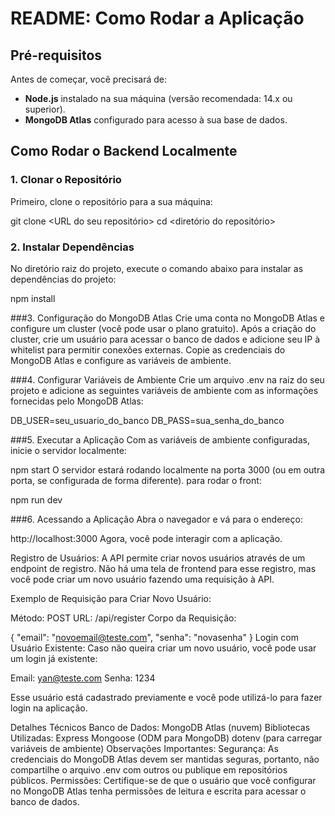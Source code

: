 # **README: Como Rodar a Aplicação**

## **Pré-requisitos**

Antes de começar, você precisará de:

- **Node.js** instalado na sua máquina (versão recomendada: 14.x ou superior).
- **MongoDB Atlas** configurado para acesso à sua base de dados.

## **Como Rodar o Backend Localmente**

### **1. Clonar o Repositório**

Primeiro, clone o repositório para a sua máquina:

git clone <URL do seu repositório>
cd <diretório do repositório>

### 2. Instalar Dependências
No diretório raiz do projeto, execute o comando abaixo para instalar as dependências do projeto:

npm install

###3. Configuração do MongoDB Atlas
Crie uma conta no MongoDB Atlas e configure um cluster (você pode usar o plano gratuito).
Após a criação do cluster, crie um usuário para acessar o banco de dados e adicione seu IP à whitelist para permitir conexões externas.
Copie as credenciais do MongoDB Atlas e configure as variáveis de ambiente.

###4. Configurar Variáveis de Ambiente
Crie um arquivo .env na raiz do seu projeto e adicione as seguintes variáveis de ambiente com as informações fornecidas pelo MongoDB Atlas:

DB_USER=seu_usuario_do_banco
DB_PASS=sua_senha_do_banco

###5. Executar a Aplicação
Com as variáveis de ambiente configuradas, inicie o servidor localmente:

npm start
O servidor estará rodando localmente na porta 3000 (ou em outra porta, se configurada de forma diferente).
para rodar o front:

npm run dev

###6. Acessando a Aplicação
Abra o navegador e vá para o endereço:

http://localhost:3000
Agora, você pode interagir com a aplicação.


Registro de Usuários: A API permite criar novos usuários através de um endpoint de registro. Não há uma tela de frontend para esse registro, mas você pode criar um novo usuário fazendo uma requisição à API.

Exemplo de Requisição para Criar Novo Usuário:

Método: POST
URL: /api/register
Corpo da Requisição:

{
  "email": "novoemail@teste.com",
  "senha": "novasenha"
}
Login com Usuário Existente: Caso não queira criar um novo usuário, você pode usar um login já existente:

Email: yan@teste.com
Senha: 1234

Esse usuário está cadastrado previamente e você pode utilizá-lo para fazer login na aplicação.

Detalhes Técnicos
Banco de Dados: MongoDB Atlas (nuvem)
Bibliotecas Utilizadas:
Express
Mongoose (ODM para MongoDB)
dotenv (para carregar variáveis de ambiente)
Observações Importantes:
Segurança: As credenciais do MongoDB Atlas devem ser mantidas seguras, portanto, não compartilhe o arquivo .env com outros ou publique em repositórios públicos.
Permissões: Certifique-se de que o usuário que você configurar no MongoDB Atlas tenha permissões de leitura e escrita para acessar o banco de dados.

